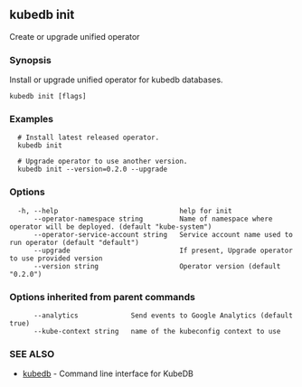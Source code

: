 ## kubedb init

Create or upgrade unified operator

### Synopsis


Install or upgrade unified operator for kubedb databases.

```
kubedb init [flags]
```

### Examples

```
  # Install latest released operator.
  kubedb init
  
  # Upgrade operator to use another version.
  kubedb init --version=0.2.0 --upgrade
```

### Options

```
  -h, --help                              help for init
      --operator-namespace string         Name of namespace where operator will be deployed. (default "kube-system")
      --operator-service-account string   Service account name used to run operator (default "default")
      --upgrade                           If present, Upgrade operator to use provided version
      --version string                    Operator version (default "0.2.0")
```

### Options inherited from parent commands

```
      --analytics             Send events to Google Analytics (default true)
      --kube-context string   name of the kubeconfig context to use
```

### SEE ALSO
* [kubedb](kubedb.md)	 - Command line interface for KubeDB


